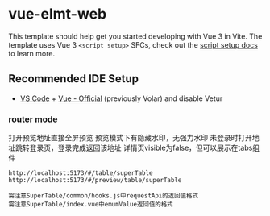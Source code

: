 # vue-elmt-web

This template should help get you started developing with Vue 3 in Vite. The template uses Vue 3 `<script setup>` SFCs, check out the [script setup docs](https://v3.vuejs.org/api/sfc-script-setup.html#sfc-script-setup) to learn more.

## Recommended IDE Setup

- [VS Code](https://code.visualstudio.com/) + [Vue - Official](https://marketplace.visualstudio.com/items?itemName=Vue.volar) (previously Volar) and disable Vetur

### router mode

打开预览地址直接全屏预览
预览模式下有隐藏水印，无强力水印
未登录时打开地址跳转登录页，登录完成返回该地址
详情页visible为false，但可以展示在tabs组件

```
http://localhost:5173/#/table/superTable
http://localhost:5173/#/preview/table/superTable
```

```
需注意SuperTable/common/hooks.js中requestApi的返回值格式
需注意SuperTable/index.vue中emumValue返回值的格式
```
